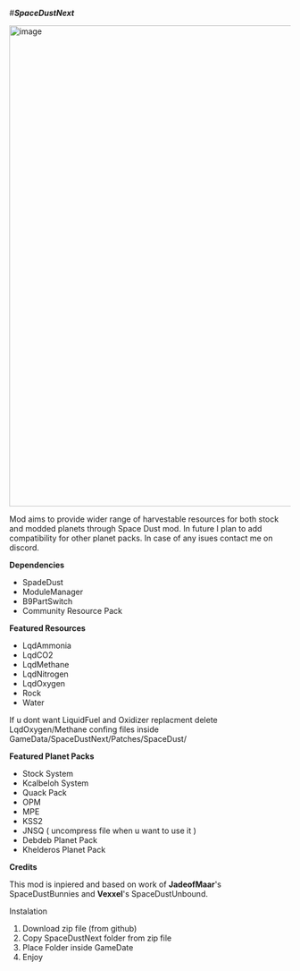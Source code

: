 #***SpaceDustNext***

<img width="1075" height="860" alt="image" src="https://github.com/user-attachments/assets/7e216176-4a48-4496-9d74-4a512bc4e9f2" />

Mod aims to provide wider range of harvestable resources for both stock and modded planets through Space Dust mod. In future I plan to add compatibility for other planet packs. In case of any isues contact me on discord.

**Dependencies**

* SpadeDust
* ModuleManager
* B9PartSwitch
* Community Resource Pack

**Featured Resources**

* LqdAmmonia
* LqdCO2
* LqdMethane
* LqdNitrogen
* LqdOxygen
* Rock
* Water

If u dont want LiquidFuel and Oxidizer replacment delete LqdOxygen/Methane confing files inside GameData/SpaceDustNext/Patches/SpaceDust/

**Featured Planet Packs**

* Stock System
* Kcalbeloh System
* Quack Pack
* OPM
* MPE
* KSS2
* JNSQ ( uncompress file when u want to use it )
* Debdeb Planet Pack 
* Khelderos Planet Pack

**Credits**

This mod is inpiered and based on work of **JadeofMaar**'s SpaceDustBunnies and **Vexxel**'s SpaceDustUnbound.

Instalation

1. Download zip file (from github)
2. Copy SpaceDustNext folder from zip file
3. Place Folder inside GameDate
4. Enjoy
